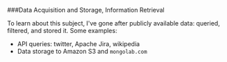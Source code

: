 ###Data Acquisition and Storage, Information Retrieval

To learn about this subject, I've gone after publicly available data: queried, filtered, and stored it. Some examples:  
* API queries: twitter, Apache Jira, wikipedia
* Data storage to Amazon S3 and `mongolab.com`

